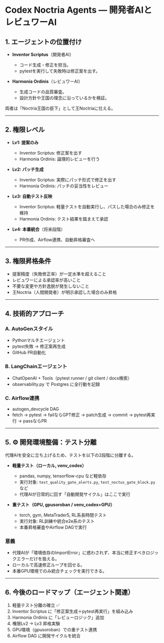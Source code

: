# Codex Noctria Agents — 開発者AIとレビュワーAI

## 1. エージェントの位置付け
- **Inventor Scriptus**（開発者AI）  
  - コード生成・修正を担当。  
  - pytestを実行して失敗時は修正案を出す。  

- **Harmonia Ordinis**（レビュワーAI）  
  - 生成コードの品質審査。  
  - 設計方針や王国の理念に沿っているかを検証。  

両者は「Noctria王国の臣下」として王Noctriaに仕える。

---

## 2. 権限レベル
- **Lv1: 提案のみ**  
  - Inventor Scriptus: 修正案を出す  
  - Harmonia Ordinis: 論理的レビューを行う  

- **Lv2: パッチ生成**  
  - Inventor Scriptus: 実際にパッチ形式で修正を出す  
  - Harmonia Ordinis: パッチの妥当性をレビュー  

- **Lv3: 自動テスト反映**  
  - Inventor Scriptus: 軽量テストを自動実行し、パスした場合のみ修正を維持  
  - Harmonia Ordinis: テスト結果を踏まえて承認  

- **Lv4: 本番統合**（将来段階）  
  - PR作成、Airflow連携、自動昇格審査へ  

---

## 3. 権限昇格条件
- 提案精度（失敗修正率）が一定水準を超えること  
- レビュワーによる承認率が高いこと  
- 不要な変更や方針逸脱が発生しないこと  
- 王Noctria（人間開発者）が明示承認した場合のみ昇格  

---

## 4. 技術的アプローチ
### A. AutoGenスタイル
- Pythonマルチエージェント  
- pytest失敗 → 修正案再生成  
- GitHub PR自動化  

### B. LangChainエージェント
- ChatOpenAI + Tools（pytest runner / git client / docs検索）  
- observability.py で Postgres に全行動を記録  

### C. Airflow連携
- autogen_devcycle DAG  
- fetch → pytest → failならGPT修正 → patch生成 → commit → pytest再実行 → passならPR  

---

## 5. ⚙️ 開発環境整備：テスト分離
代理AIを安全に立ち上げるため、テストを以下の2段階に分離する。

- **軽量テスト（ローカル, venv_codex）**  
  - pandas, numpy, tensorflow-cpu など軽依存  
  - 実行対象: `test_quality_gate_alerts.py`, `test_noctus_gate_block.py` など  
  - 代理AIが日常的に回す「自動開発サイクル」はここで実行  

- **重テスト（GPU, gpusoroban / venv_codex+GPU）**  
  - torch, gym, MetaTrader5, RL系長時間テスト  
  - 実行対象: RL訓練や統合e2e系のテスト  
  - 本番昇格審査やAirflow DAGで実行  

### 意義
- 代理AIが「環境依存のImportError」に惑わされず、本当に修正すべきロジックエラーだけを扱える。  
- ローカルで高速修正ループを回せる。  
- 本番GPU環境でのみ統合チェックを実行できる。  

---

## 6. 今後のロードマップ（エージェント関連）
1. 軽量テスト分離の確立 ✅  
2. Inventor Scriptus に「修正案生成＋pytest再実行」を組み込み  
3. Harmonia Ordinis に「レビューロジック」追加  
4. 権限Lv2 → Lv3 昇格実験  
5. GPU環境（gpusoroban）での重テスト連携  
6. Airflow DAG に開発サイクルを統合  

